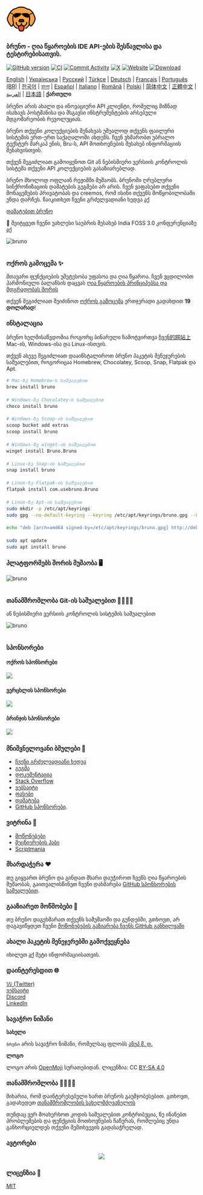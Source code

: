<br />
<img src="../../assets/images/logo-shades-transparent.png" width="80"/>

### ბრუნო - ღია წყაროების IDE API-ების შესწავლისა და ტესტირებისათვის.

[![GitHub version](https://badge.fury.io/gh/usebruno%2Fbruno.svg)](https://badge.fury.io/gh/usebruno%bruno)
[![CI](https://github.com/usebruno/bruno/actions/workflows/tests.yml/badge.svg?branch=main)](https://github.com/usebruno/bruno/actions/workflows/tests.yml)
[![Commit Activity](https://img.shields.io/github/commit-activity/m/usebruno/bruno)](https://github.com/usebruno/bruno/pulse)
[![X](https://img.shields.io/twitter/follow/use_bruno?style=social&logo=x)](https://twitter.com/use_bruno)
[![Website](https://img.shields.io/badge/Website-Visit-blue)](https://www.usebruno.com)
[![Download](https://img.shields.io/badge/Download-Latest-brightgreen)](https://www.usebruno.com/downloads)

[English](../../readme.md)
| [Українська](./readme_ua.md)
| [Русский](./readme_ru.md)
| [Türkçe](./readme_tr.md)
| [Deutsch](./readme_de.md)
| [Français](./readme_fr.md)
| [Português (BR)](./readme_pt_br.md)
| [한국어](./readme_kr.md)
| [বাংলা](./readme_bn.md)
| [Español](./readme_es.md)
| [Italiano](./readme_it.md)
| [Română](./readme_ro.md)
| [Polski](./readme_pl.md)
| [简体中文](./readme_cn.md)
| [正體中文](./readme_zhtw.md)
| [العربية](./readme_ar.md)
| [日本語](./readme_ja.md)
| **ქართული**

ბრუნო არის ახალი და ინოვაციური API კლიენტი, რომელიც მიზნად ისახავს პოსტმანისა და მსგავსი ინსტრუმენტების არსებული მდგომარეობის რევოლუციას.

ბრუნო თქვენი კოლექციების შენახვას უშუალოდ თქვენს ფაილური სისტემის ერთ-ერთ საქაღალოში ახდენს. ჩვენ ვხმარობთ უბრალო ტექსტურ მარკაპ ენის, Bru-ს, API მოთხოვნების შესახებ ინფორმაციის შენახვისთვის.

თქვენ შეგიძლიათ გამოიყენოთ Git ან ნებისმიერი ვერსიის კონტროლის სისტემა თქვენი API კოლექციების გასაზიარებლად.

ბრუნო მხოლოდ ოფლაინ რეჟიმში მუშაობს. ბრუნოში ღრუბლური სინქრონიზაციის დამატების გეგმები არ არის. ჩვენ ვაფასებთ თქვენი მონაცემების პრივატობას და creemos, რომ ისინი თქვენს მოწყობილობაში უნდა დარჩეს. წაიკითხეთ ჩვენი გრძელვადიანი ხედვა [აქ](https://github.com/usebruno/bruno/discussions/269)

[დამატებით ბრუნო](https://www.usebruno.com/downloads)

📢 შეიტყვეთ ჩვენი უახლესი საუბრის შესახებ India FOSS 3.0 კონფერენციაზე [აქ](https://www.youtube.com/watch?v=7bSMFpbcPiY)

![bruno](../../assets/images/landing-2.png) <br /><br />

### ოქროს გამოცემა ✨

მთავარი ფუნქციების უმეტესობა უფასოა და ღია წყაროა. ჩვენ ვცდილობთ ჰარმონიული ბალანსის დაცვას [ღია წყაროების პრინციპებსა და მდგრადობას შორის](https://github.com/usebruno/bruno/discussions/269)

თქვენ შეგიძლიათ შეიძინოთ [ოქროს გამოცემა](https://www.usebruno.com/pricing) ერთჯერადი გადახდით **19 დოლარად**! <br/>

### ინსტალაცია

ბრუნო ხელმისაწვდომია როგორც ბინარული ჩამოტვირთვა [ჩვენ的网站上](https://www.usebruno.com/downloads) Mac-ის, Windows-ისა და Linux-ისთვის.

თქვენ ასევე შეგიძლიათ დააინსტალიროთ ბრუნო პაკეტის მენეჯერების საშუალებით, როგორიცაა Homebrew, Chocolatey, Scoop, Snap, Flatpak და Apt.

```sh
# Mac-ზე Homebrew-ს საშუალებით
brew install bruno

# Windows-ზე Chocolatey-ს საშუალებით
choco install bruno

# Windows-ზე Scoop-ის საშუალებით
scoop bucket add extras
scoop install bruno

# Windows-ზე winget-ის საშუალებით
winget install Bruno.Bruno

# Linux-ზე Snap-ის საშუალებით
snap install bruno

# Linux-ზე Flatpak-ის საშუალებით
flatpak install com.usebruno.Bruno

# Linux-ზე Apt-ის საშუალებით
sudo mkdir -p /etc/apt/keyrings
sudo gpg --no-default-keyring --keyring /etc/apt/keyrings/bruno.gpg --keyserver keyserver.ubuntu.com --recv-keys 9FA6017ECABE0266

echo "deb [arch=amd64 signed-by=/etc/apt/keyrings/bruno.gpg] http://debian.usebruno.com/ bruno stable" | sudo tee /etc/apt/sources.list.d/bruno.list

sudo apt update
sudo apt install bruno
```

### პლატფორმებს შორის მუშაობა 🖥️

![bruno](../../assets/images/run-anywhere.png) <br /><br />

### თანამშრომლობა Git-ის საშუალებით 👩‍💻🧑‍💻

ან ნებისმიერი ვერსიის კონტროლის სისტემის საშუალებით

![bruno](../../assets/images/version-control.png) <br /><br />

### სპონსორები

#### ოქროს სპონსორები

<img src="../../assets/images/sponsors/samagata.png" width="150"/>

#### ვერცხლის სპონსორები

<img src="../../assets/images/sponsors/commit-company.png" width="70"/>

#### ბრინჯის სპონსორები

<a href="https://zuplo.link/bruno">
    <img src="../../assets/images/sponsors/zuplo.png" width="120"/>
</a>

### მნიშვნელოვანი ბმულები 📌

- [ჩვენი გრძელვადიანი ხედვა](https://github.com/usebruno/bruno/discussions/269)
- [გეგმა](https://github.com/usebruno/bruno/discussions/384)
- [დოკუმენტაცია](https://docs.usebruno.com)
- [Stack Overflow](https://stackoverflow.com/questions/tagged/bruno)
- [ვებსაიტი](https://www.usebruno.com)
- [ფასები](https://www.usebruno.com/pricing)
- [დამატება](https://www.usebruno.com/downloads)
- [GitHub სპონსორები](https://github.com/sponsors/helloanoop).

### ვიტრინა 🎥

- [მოწონებები](https://github.com/usebruno/bruno/discussions/343)
- [მეცნიერების ჰაბი](https://github.com/usebruno/bruno/discussions/386)
- [Scriptmania](https://github.com/usebruno/bruno/discussions/385)

### მხარდაჭერა ❤️

თუ გიყვართ ბრუნო და გინდათ მხარი დაუჭიროთ ჩვენს ღია წყაროების მუშაობას, გაითვალისწინეთ ჩვენი დახმარება [GitHub სპონსორების საშუალებით](https://github.com/sponsors/helloanoop).

### გააზიარეთ მოწმობები 📣

თუ ბრუნო დაგეხმარათ თქვენს სამუშაოში და გუნდებში, გთხოვთ, არ დაგავიწყდეთ ჩვენი [მოწონებების გაზიარება ჩვენს GitHub განხილვაში](https://github.com/usebruno/bruno/discussions/343)

### ახალი პაკეტის მენეჯერებში გამოქვეყნება

იხილეთ [აქ](../../publishing.md) მეტი ინფორმაციისათვის.

### დაინტერესდით 🌐

[𝕎 (Twitter)](https://twitter.com/use_bruno) <br />
[ვებსაიტი](https://www.usebruno.com) <br />
[Discord](https://discord.com/invite/KgcZUncpjq) <br />
[LinkedIn](https://www.linkedin.com/company/usebruno)

### სავაჭრო ნიშანი

**სახელი**

`ბრუნო` არის სავაჭრო ნიშანი, რომელსაც ფლობს [ანუპ მ. დ.](https://www.helloanoop.com/)

**ლოგო**

ლოგო არის [OpenMoji](https://openmoji.org/library/emoji-1F436/) სურათებიდან. ლიცენზია: CC [BY-SA 4.0](https://creativecommons.org/licenses/by-sa/4.0/)

### თანამშრომლობა 👩‍💻🧑‍💻

მიხარია, რომ დაინტერესებული ხართ ბრუნოს გაუმჯობესებით. გთხოვთ, გადახედეთ [თანამშრომლობის სახელმძღვანელოს](../../contributing.md)

თუნდაც ვერ მოახერხოთ კოდის საშუალებით კონტრიბუცია, ნუ ინანებთ პრობლემების და ფუნქციის მოთხოვნების ჩაწერას, რომლებიც უნდა განხორციელდეს თქვენი შემთხვევის გადასაჭრელად.

### ავტორები

<div align="center">
    <a href="https://github.com/usebruno/bruno/graphs/contributors">
        <img src="https://contrib.rocks/image?repo=usebruno/bruno" />
    </a>
</div>

### ლიცენზია 📄

[MIT](../../license.md)